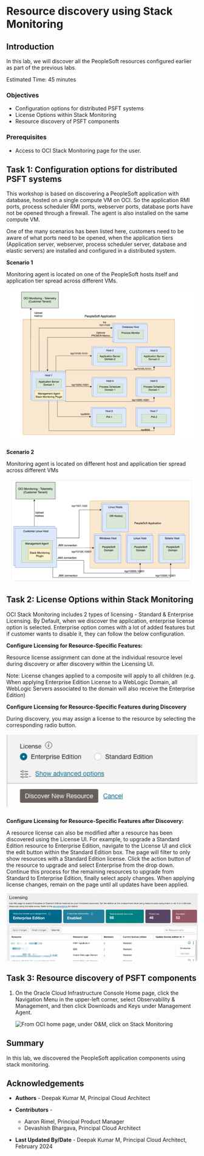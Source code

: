 # Resource discovery using Stack Monitoring

## Introduction

In this lab, we will discover all the PeopleSoft resources configured earlier as part of the previous labs.

Estimated Time: 45 minutes


### Objectives

* Configuration options for distributed PSFT systems
* License Options within Stack Monitoring
* Resource discovery of PSFT components



### Prerequisites

*  Access to OCI Stack Monitoring page for the user.


## Task 1: Configuration options for distributed PSFT systems

 This workshop is based on discovering a PeopleSoft application with database, hosted on a single compute VM on OCI. So the application RMI ports, process scheduler RMI ports, webserver ports, database ports have not be opened through a firewall. The agent is also installed on the same compute VM.

 One of the many scenarios has been listed here, customers need to be aware of what ports need to be opened, when the application tiers (Application server, webserver, process scheduler server, database and elastic servers) are installed and configured in a distributed system.



 **Scenario 1**

 Monitoring agent is located on one of the PeopleSoft hosts itself and application tier spread across different VMs.
   
   ![Agent on PSFT and distributed system](./images/agent-psft1.png " ") 


 **Scenario 2**

 Monitoring agent is located on different host and application tier spread across different VMs

   ![Agent on PSFT and distributed system](./images/agent-psft2.png " ") 



## Task 2: License Options within Stack Monitoring

 OCI Stack Monitoring includes 2 types of licensing - Standard & Enterprise Licensing.
  By Default, when we discover the application, enterprise license option is selected. Enterprise option comes with a lot of added features but if customer wants to disable it, they can follow the below configuration.

 **Configure Licensing for Resource-Specific Features:**

 Resource license assignment can done at the individual resource level during discovery or after discovery within the Licensing UI.

 Note: License changes applied to a composite will apply to all children (e.g. When applying Enterprise Edition License to a WebLogic Domain, all WebLogic Servers associated to the domain will also receive the Enterprise Edition)

 **Configure Licensing for Resource-Specific Features during Discovery**

 During discovery, you may assign a license to the resource by selecting the corresponding radio button.

   ![Configure license option](./images/stack-license.png " ") 


 **Configure Licensing for Resource-Specific Features after Discovery:**

 A resource license can also be modified after a resource has been discovered using the License UI. For example, to upgrade a Standard Edition resource to Enterprise Edition, navigate to the License UI and click the edit button within the Standard Edition box. The page will filter to only show resources with a Standard Edition license. Click the action button of the resource to upgrade and select Enterprise from the drop down. Continue this process for the remaining resources to upgrade from Standard to Enterprise Edition, finally select apply changes. When applying license changes, remain on the page until all updates have been applied.


   ![Configure license option](./images/stack-license1.png " ") 


## Task 3: Resource discovery of PSFT components

1. On the Oracle Cloud Infrastructure Console Home page, click the Navigation Menu in the upper-left corner, select Observability & Management, and then click Downloads and Keys under Management Agent.

   ![From OCI home page, under O&M, click on Stack Monitoring](./images/oci-onm-agent1.png " ")

## Summary

In this lab, we discovered the PeopleSoft application components using stack monitoring.




## Acknowledgements

* **Authors** - Deepak Kumar M, Principal Cloud Architect
* **Contributors** -

    * Aaron Rimel, Principal Product Manager
    * Devashish Bhargava, Principal Cloud Architect
* **Last Updated By/Date** - Deepak Kumar M, Principal Cloud Architect, February 2024

